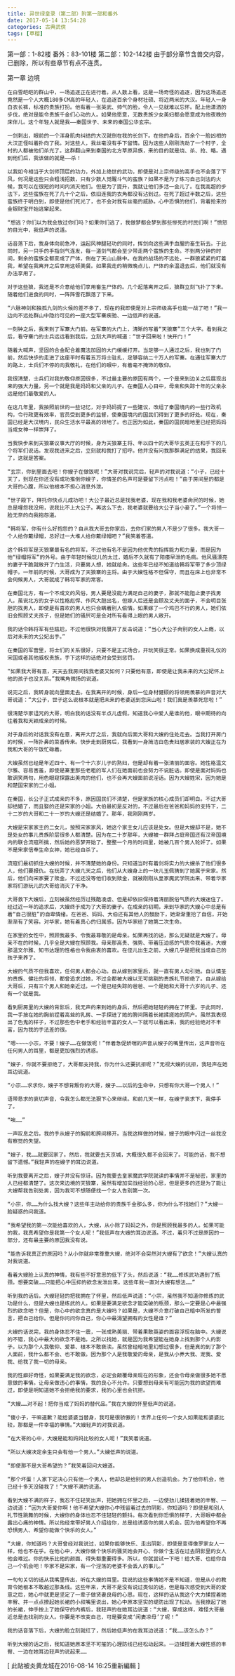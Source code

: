```yaml
---
title: 异世绿皇录（第二部）附第一部和番外
date: 2017-05-14 13:54:28
categories: 古典武俠
tags: [草榴]
---
```

第一部：1-82楼
番外：83-101楼
第二部：102-142楼
由于部分章节含兽交内容，已删除，所以有些章节有点不连贯。



第一章   边境

    在白雪皑皑的群山中，一场追逐正在进行着。从人数上看，这是一场奇怪的追逐，因为这场追逐竟然是一个人大概180多CM高的年轻人，在追逐百余个身材壮硕、将近两米的大汉。年轻人一身白衣长裤，标准的贵族打扮。他有着一张英武、帅气的脸，令人一见就难以忘怀。配上他潇洒的步伐，绝对是能令贵族千金们心动的人。如果他愿意，无数贵族少女美妇都会愿意成为他夜晚的床伴儿。这个年轻人就是我——秦国世子、未来的秦国公华玄宗。

    一剑刺出，眼前的一个浑身肌肉纠结的大汉就倒在我的长剑下。在他的身后，百余个一脸凶相的大汉正怪叫着扑向了我。对这些人，我丝毫没有手下留情。因为这些人刚刚洗劫了一个村子，全村的人都被他们杀光了。这群翻山来到秦国的北方草原异族，来的目的就是烧、杀、抢、略。遇到他们后，我该做的就是——杀！

    以我如今相当于大剑师顶层的功力，外加上绝世的武功，即使是对上宗师级的高手也不会落了下风，何况是这些只会粗浅招数，只有少数人觉醒斗气的蛮族？如果不是为了练习自己剑法的火候，我可以在很短的时间内消灭他们。但是为了提升，我就让他们多活一会儿了。在我高超的步法下，这些蛮族在死了几十个之后，依旧连我的衣角都没有沾到过。在死了超过半数之后，这些蛮族终于明白到，即使是他们死光了，也不会对我有丝毫的威胁。心中恐惧的他们，背着抢来的金银财宝开始逃窜起来。

    “想逃？你们以为我会放过你们吗？如果你们逃了，我做梦都会梦到那些惨死的村民们啊！”愤怒的目光中，我低声的说道。

    话音落下后，我身体向前急冲，运起风神腿轻功的同时，挥剑向这些满手血腥的畜生斩去。于此同时，另一只手的手指剑气连发，每一道剑气都会至少带走两个蛮族的生命。不到两分钟的时间，剩余的蛮族全都变成了尸体，倒在了天山山脉中。在我的战场的不远处，一群狼紧紧的盯着我，希望在我离开之后享用这顿美餐。如果我走的稍微晚点儿，尸体的余温退去后，他们就没有办法享用了。

    对于这些狼，我还是不介意给他们享用畜生尸体的。几个起落离开之后，狼群立刻飞扑了下来。随着他们进食的同时，一阵阵雪花飘落了下来。

    “六脉神剑和独孤九剑的火候的差不多了，现在的我即使是对上宗师级高手也能一战了吧！”我一边向不远处群山中隐约可见的一座大型军寨疾驰、一边低声的说道。

    一刻钟之后，我来到了军寨大门前。在军寨的大门上，清晰的写着“天狼寨”三个大字。看到我之后，看守寨门的士兵远远看到我后，立刻大声的喊道：“世子回来啦！快开门！”

    随着大喊声，坚固的合金配合着魔法加固的大门缓缓打开。当足够一人通过之后，我也到了门前，然后快步的走进了这座平时有着五万将士驻扎，足够容纳二十万人的军寨。在通往军寨大厅的路上，士兵们不停的向我敬礼，在他们的眼中，有着毫不掩饰的敬仰。

    我很清楚，士兵们对我的敬仰原因很多，不过最主要的原因有两个，一个是来到边关之后展现出来的强大力量，另一个就是我是妈妈和父亲的儿子。在秦国人心目中，母亲和失踪十年的父亲永远是他们最敬爱的人。

    在这几年里，我按照前世的一些记忆，对于妈妈提了一些建议，改组了秦国境内的一些行政机构，令行政更有效率，官员受到更多的监督，使秦国境内的国民们得到了更多的好处。现在，秦国已经是大汉境内，民众生活水平最高的领地了。也正因为如此，秦国的国民暗地里已经把妈妈当成女神一样崇拜了。

    当我快步来到天狼寨议事大厅的时候，身为天狼寨主将、年以四十的大哥华玄英正在和手下的几个将军们说话。发现我进来之后，立刻就和我打了招呼。他并没有问我那群满足的结果，我回来了，这就是答案。

    “玄宗，你到里面去吧！你嫂子在做饭呢！”大哥对我说完后，轻声的对我说道：“小子，已经十天了，到现在你还没有成功推倒你嫂子，你情圣的名声可是要留下污点啦！”由于房间里的都是大哥的心腹，所以他根本不担心消息外泄。

    “世子殿下，拜托你快点儿成功吧！大公子最近总是找我老婆，现在我和我老婆肏屄的时候，她总是埋怨我没用，说我比不上大公子。再这么下去，我老婆就要给大公子当小妾了。”一个将领一脸无奈的向我抱怨道。

    “韩将军，你有什么好抱怨的？自从我大哥去你家后，去你们家的男人不是少了很多。我大哥一个人给你戴绿帽，总好过一大堆人给你戴绿帽吧？”我笑着答道。

    这个韩将军是天狼寨最有名的将军，不过他有名不是因为他优秀的指挥能力和力量，而是因为他“绿帽将军”的外号。由于年轻时候玩儿的太过，婚后不久就有了阳痿早泄的毛病。他风骚漂亮的妻子干脆就敞开了门生活，只要男人想，她就给肏。这些年已经不知道给韩将军带了多少顶绿帽子。一年前的时候，大哥成为了天狼寨的主将。由于大嫂性格不但保守，而且在床上也非常不会伺候男人，大哥就成了韩将军家的常客。

    在秦国北方，有一个不成文的风俗，男人要是没能力满足自己的妻子，那就不能阻止妻子找男人。虽说北方的女子以性格彪悍、作风大胆出名，但嫁人后还是会顾及丈夫的面子，不会明目张胆的找男人，即使是有喜欢的男人也只会瞒着别人偷情。如果嫁了一个鸡巴不行的男人，她们依旧会照顾丈夫孩子，但是她们的骚屄可是会对所有看得上眼的男人敞开。

    我的话令韩将军有些尴尬，不过他很快对我展开了反击说道：“当心大公子肏别的女人上瘾，以后对未来的大公妃出手。”

    在秦国的军营里，将士们的关系很好，只要不是正式场合，开玩笑很正常。如果换成重视礼仪的宋国或者其他威权贵族，手下这样的话绝对会受到惩罚。

    “如果我大哥有意，天天去我房间找我老婆又如何？只要他有意，即使是让我未来的大公妃怀上他的孩子也没关系。”我嘴角微扬的说道。

    说完之后，我转身就向里面走去。在我离开的时候，身后一位身材健硕的将领用羡慕的声音对大哥说道：“大公子，世子这么说根本就是把未来的老婆送到您床山啦！我们真是羡慕死您啦！”

    很清楚华家诅咒的大哥，明白我的话没有半点儿虚假。知道我心中爱人是谁的他，眼中期待的向往着我和天颖成亲的时候。

    对于身后的对话我没有在意，离开大厅之后，我就向后面大哥和大嫂的住处走去。当我打开房门的时候，一阵扑鼻的菜香传来。快步走到厨房后，我看到一身简洁白色贵妇居家装的大嫂正在为我和大哥的午饭忙碌着。

    大嫂虽然已经是年近四十、有一个十六岁儿子的熟妇，但是却有着一张清丽的面容。她性格温文尔雅、容易害羞，即使是寨里那些老粗的军人们在她面前也会努力不说脏话。即使是面对妈妈也敢调笑两句，用色眼窥探露出美肉的他们，也不会再大嫂面前说淫话。因为大嫂姓宋，因为她是和楚国宋家的二小姐。

    在秦国，长公子正式成亲的不多，原因国民们不清楚，但是家族的核心成员们却明白。不过大哥却结婚了，而且娶的还是宋家的小姐。大伯最初是反对的，不过最后在爸爸和妈妈的支持下，二十二岁的大哥和二十一岁的大嫂还是结婚了。那年，我刚刚两岁。

    大嫂是宋家家主的二女儿，按照宋家家风，她这个家主女儿应该是处女。但是大嫂却不是，她不是处女的事儿贵族阶层很多人都清楚。因为在二十岁那年，大嫂被一群拜占庭帝国还有汉帝国境内的联合流寇所擒，然后她的恶梦开始了。整整一个月的时间里，她被几百个男人轮奸了。如果不是宋家信奉生命女神，她已经自杀了。

    流寇们最初抓住大嫂的时候，并不清楚她的身份。只知道当时有着剑将实力的大嫂杀了他们很多人，他们要报仇。在玩弄了大嫂几天之后，他们从大嫂身上的一块儿玉佩猜到了她属于宋家。然后，他们向宋家要了赎金。不过还没等他们收到赎金，就被刚刚从皇家魔武学院出来、带着华家家将们游玩儿的大哥给消灭了干净。

    大哥救下大嫂后，立刻被虽然经历过残酷凌虐、但是却依旧保持着清丽脱俗气质的大嫂迷住了。经过近一年的追求后，大嫂终于成为了大哥的妻子。在成亲的初期，来到华家的大嫂心中总是有着“自己很脏”的自卑情绪。在爸爸、妈妈、大伯还有其他人的鼓励下，她渐渐重拾了自信，开始渐渐有了笑容。对华家，她有着真心的归属感，因为华家给了她第二次生命。

    在家里的女性中，照顾我最多、令我最尊敬的是母亲。如果再找的话，那么无疑就是大嫂了。母亲不在的时候，几乎全是大嫂在照顾我。母亲那高贵、强势、带着压迫感的气质令我着迷，大嫂那温文尔雅、知书达理的性格也令我由衷的喜欢。在侄儿出生之前，大嫂几乎是把我当成自己的孩子来养了。

    大嫂的气质不但我喜欢，任何男人都会心动。自从嫁到家里后，就一直有男人勾引她。自认情圣的贵族、健壮的将领，都曾追求过她，不过全都被大嫂以无可挑剔的贵族礼节拒绝了。自从嫁给大哥后，只有三个男人和她亲近过。一个是已经失踪的爸爸、一个是她和大哥十六岁的儿子、还有一个就是我。

    看到厨房里的大嫂的背影后，我无声的来到她的身后，然后把她轻轻的拥在了怀里。于此同时，我一手按在她的胸前捏着高耸的乳房、一手探进了她的胯间隔着长裙揉搓她的阴户。虽然我表现出了色鬼的样子，不过那些色中老手和经验丰富的女人一下就可以看出来，我的经验绝对不丰富，因为我的手法差的很。

    “嗯~~~~小宗，不要！嫂子……在做饭呢！”伴着急促娇喘的声音从嫂子的嘴里传出，这声音听在任何男人的耳里，都是更加强烈的诱惑。

    “嫂子，你就不要拒绝了，大哥都支持我，你为什么还要抗拒呢？”无视大嫂的抗拒，我轻声在她耳边说道。

    “小宗……求求你，嫂子不想背叛你的大哥，嫂子……以后的生命中，只想有你大哥一个男人！”

    语带恳求的哀切声音，令我怎么都无法狠下心来继续。和前几天一样，在嫂子哀求下，我停手了。

    “唉……”

    一声叹息之后，我的手从嫂子的胸前和胯间移开。当我这样做的时候，嫂子的眼中闪过一丝我没有察觉的失望。

    “嫂子，我……就要回家了。然后，我就要去天京城，大概很久都不会回来了。可能的话，我不想留下遗憾。”我轻声的在嫂子的耳边说道。

    听到我要离开之后，嫂子并没有惊讶。因为我要去皇家魔武学院就读的事情并不是秘密，家里的人已经都清楚了。这次来边境的天狼寨，虽然有增加实战经验的心思，但是更多的还是为了能让大嫂帮我告别处男，因为我可不想随便找一个女人告别第一次。

    “小宗，你……为什么找大嫂？这些年主动给你的贵族千金那么多，你为什么不找她们？”大嫂一脸疑惑的问我道。

    “我希望我的第一次能给喜欢的人，大嫂，从小除了妈妈之外，你是照顾我最多的人。如果可能的我，我真希望你是我第一个女人呢！”我低声在大嫂的耳边说道。不过，着只不过是原因的一部分，还有最主要的原因我没有说。

    “能告诉我真正的原因吗？从小你就非常尊重大嫂，绝对不会突然对大嫂有了欲念！”大嫂认真的对我说道。

    看着大嫂脸上认真的神情，我有些不好意思的低下了头，然后说道：“我……修炼武功遇到了瓶颈。想要突破……只能把心中压抑的欲念发泄出来。这些年我一直对大嫂有想法……”

    听到我的话后，大嫂轻轻的把我拥在了怀里，然后低声说道：“小宗，虽然我不知道你修炼的武功是什么，但是大嫂也是练武的人。如果是要满足欲念才能突破的瓶颈，那么一定要是心中最强烈的欲念吧？但是，你心中的欲念真的是大嫂吗？如果是，大嫂不介意打破自己暗中所发的誓言，把自己给你。但是你问问你自己，你心中最渴望拥有的女性是谁？”

    大嫂的话说完，我的身体忍不住一震，一张成熟美丽、带着果敢英姿的面容浮现在脑中。大嫂说的不错，我心中最大的欲念不是她。之所以找她，就是因为我希望能在她身上找到那个人的影子。以为那个人我敬仰、爱慕、根本不敢亵渎。虽然曾经暗地里幻想过很多，但是真的到了那个人面前，我什么都不会、也不敢做。因为那个人是我敬爱的母亲，是我从小养大我、宠我、爱我、给我了我一切的母亲。

    我的性癖好奇怪，如果要满足我的欲念，必定会颠覆母亲现在的形象，还会令母亲做很多她不愿意做的事情。让母亲做违心的事情，我的良心不允许。只要想到母亲有可能因为我的欲望而难过，即使是明知道她不会拒绝我的要求，我的心里也会抗拒。

    “大嫂……对不起！把你当成了妈妈的替代品。”我在大嫂的怀里低声的说道。

    “傻小子，干嘛道歉？能给婆婆当替身，我可是很骄傲的！世界上任何一个女人如果能和婆婆比较，那都是一件幸福的事情。”大嫂轻声的对我说道。

    “在大哥的心中，大嫂是能和妈妈比较的女人呢！”我笑着说道。

    “所以大嫂决定余生只会有他一个男人。”大嫂低声的说道。

    “即使那不是大哥希望的？”我笑着回问大嫂道。

    “那个坏蛋！人家下定决心只有他一个男人，他却总是给别的男人创造机会。为了给你机会，他已经十多天没碰我了！”大嫂不满的说道。

    看到大嫂不满的样子，我忍不住轻笑出声，把她拥在怀里之后，一边使劲儿揉搓着她的丰臀、一边说道：“因为大哥爱你啊！他不希望大嫂你心中残留着过去的阴影，你知道吗？即使是和别人礼节性跳舞的时候，大嫂你的身体也忍不住轻轻的颤抖。每次看到你恐惧的样子，大哥眼中都会露出心痛的神情。所以他经常带好男人介绍给你，总是给诱惑你的男人机会。因为他希望你不再恐惧男人、希望你能做个快乐的女人。”

    “大嫂，你知道吗？大哥曾经对我说过，如果你能够快乐、走出阴影，即使是变得像罗家女人一样，他也不在乎。在他心中，大嫂你做个快乐的骚货她会开心、你做个生活在过去阴影里的女人他会难过。你的快乐比他的颜面、得失都重要得多。所以，你就尝试一下吧！给大哥、也给你自己一个机会吧！华家不是宋家，有一个淫荡的老婆不会丢人的事儿。”

    一句句关切的话从我嘴里传出，听在大嫂的耳里。我说的这些事情她不是不知道，但是从小的教育令她根本不敢越过那条线。这些年来，大哥不是没有说过类似的话，但是每次感受到大哥的爱意之后，她心中就更是坚定了一辈子做贤妻良母的心思。现在，这样的话从我这个大力揉捏着她丰臀、并一点点撩起她长裙的小叔嘴里说出，她心中原本坚实的堤防出现了松动。当我撩起了她的长裙，伸手按上了她保守的内裤后，我轻声的在她耳边说道：“大嫂，穿成这样，难怪大哥最近总是去找别的女人。你要是不改变自己，可是要变成‘闲妻凉母’了呢！”

    我的话音落下后，大嫂的脸立刻就红了，然后她低声的在我耳边说道：“我……该怎么办？”

    听到大嫂的话之后，我知道她原本坚不可摧的心理防线已经松动起来。一边揉捏着大嫂性感的丰臀、一边在她耳边轻声的说起来……


[ 此貼被炎黄龙城在2016-08-14 16:25重新編輯 ]